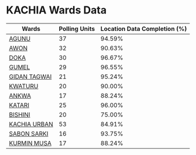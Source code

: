 
# KACHIA Wards Data

| Wards | Polling Units | Location Data Completion (%) |
| ---- | ----- | ------- |
| [AGUNU](./wards/4022-agunu) | 37 | 94.59% |
| [AWON](./wards/4023-awon) | 32 | 90.63% |
| [DOKA](./wards/4024-doka) | 30 | 96.67% |
| [GUMEL](./wards/4025-gumel) | 29 | 96.55% |
| [GIDAN TAGWAI](./wards/4026-gidan-tagwai) | 21 | 95.24% |
| [KWATURU](./wards/4027-kwaturu) | 20 | 90.00% |
| [ANKWA](./wards/4028-ankwa) | 17 | 88.24% |
| [KATARI](./wards/4029-katari) | 25 | 96.00% |
| [BISHINI](./wards/4030-bishini) | 20 | 75.00% |
| [KACHIA URBAN](./wards/4031-kachia-urban) | 53 | 84.91% |
| [SABON SARKI](./wards/4032-sabon-sarki) | 16 | 93.75% |
| [KURMIN MUSA](./wards/4033-kurmin-musa) | 17 | 88.24% |





